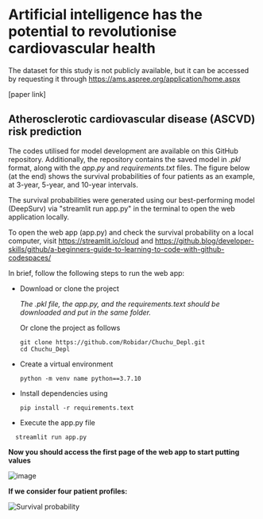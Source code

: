 # Artificial intelligence has the potential to revolutionise cardiovascular health

 The dataset for this study is not publicly available, but it can be accessed by requesting it through https://ams.aspree.org/application/home.aspx
 
 [paper link]

## Atherosclerotic cardiovascular disease (ASCVD) risk prediction 

The codes utilised for model development are available on this GitHub repository. Additionally, the repository contains the saved model in *.pkl* format, along with the *app.py* and *requirements.txt* files. The figure below (at the end) shows the survival probabilities of four patients as an example, at 3-year, 5-year, and 10-year intervals.

The survival probabilities were generated using our best-performing model (DeepSurv) via "streamlit run app.py" in the terminal to open the web application locally.

To open the web app (app.py) and check the survival probability on a local computer, visit https://streamlit.io/cloud and https://github.blog/developer-skills/github/a-beginners-guide-to-learning-to-code-with-github-codespaces/


In brief, follow the following steps to run the web app:

- Download or clone the project
  
  *The .pkl file, the app.py, and the requirements.text should be downloaded and put in the same folder.*

  Or clone the project as follows

  ```
  git clone https://github.com/Robidar/Chuchu_Depl.git
  cd Chuchu_Depl 
  ```
  
- Create a virtual environment
  
  ```
  python -m venv name python==3.7.10
  ```
- Install dependencies using

  ```
  pip install -r requirements.text
  ```
- Execute the app.py file

```
  streamlit run app.py
```

**Now you should access the first page of the web app to start putting values**



![image](https://github.com/user-attachments/assets/d88446fb-e458-4ee9-afd7-0fddac6457bb)



**If we consider four patient profiles:**


![Survival probability](https://github.com/user-attachments/assets/7654e073-98eb-4213-bc3c-9d853c821085)
